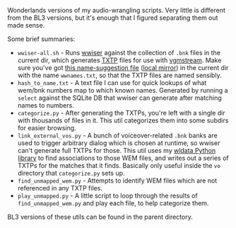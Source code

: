 Wonderlands versions of my audio-wrangling scripts.  Very little is different
from the BL3 versions, but it's enough that I figured separating them out made
sense.

Some brief summaries:

* `wwiser-all.sh` - Runs [wwiser](https://github.com/bnnm/wwiser) against the
  collection of `.bnk` files in the current dir, which generates
  [TXTP](https://github.com/vgmstream/vgmstream/blob/master/doc/TXTP.md) files
  for use with [vgmstream](https://vgmstream.org/).  Make sure you've got
  [this name-suggestion file](https://raw.githubusercontent.com/bnnm/wwiser-utils/master/wwnames/Tiny%20Tina%27s%20Wonderlands%20%28PC%29.txt)
  ([local mirror](https://raw.githubusercontent.com/apocalyptech/bl3soundtrack/main/wwnames/Tiny%20Tina%27s%20Wonderlands%20%28PC%29.txt))
  in the current dir with the name `wwnames.txt`, so that the TXTP files are
  named sensibly.
* `hash_to_name.txt` - A text file I can use for quick lookups of what
  wem/bnk numbers map to which known names.  Generated by running a `select`
  against the SQLite DB that wwiser can generate after matching names to
  numbers.
* `categorize.py` - After generating the TXTPs, you're left with a single
  dir with thousands of files in it.  This util categorizes them into some
  subdirs for easier browsing.
* `link_external_vos.py` - A bunch of voiceover-related `.bnk` banks are
  used to trigger arbitrary dialog which is chosen at runtime, so wwiser
  can't generate full TXTPs for those.  This util uses my
  [wldata Python library](https://github.com/BLCM/wlmods/tree/master/python_mod_helpers)
  to find associations to those WEM files, and writes out a series of TXTPs
  for the matches that it finds.  Basically only useful inside the `vo`
  directory that `categorize.py` sets up.
* `find_unmapped_wem.py` - Attempts to identify WEM files which are not
  referenced in any TXTP files.
* `play_unmapped.py` - A little script to loop through the results of
  `find_unmapped_wem.py` and play each file, to help categorize them.

BL3 versions of these utils can be found in the parent directory.

